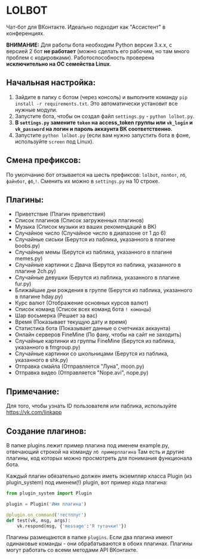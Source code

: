 LOLBOT
========

Чат-бот для ВКонтакте.
Идеально подходит как "Ассистент" в конференциях.

**ВНИМАНИЕ:**
Для работы бота необходим Python версии 3.x.x, с версией 2 бот **не работает** (можно сделать его рабочим, но там много проблем с кодировками).
Работоспособность проверена **исключительно на ОС семейства Linux**.

## Начальная настройка:
1. Зайдите в папку с ботом (через консоль) и выполните команду `pip install -r requirements.txt`. Это автоматически установит все нужные модули.
2. Запустите бота, чтобы он создал файл `settings.py` - `python lolbot.py`.
3. **В `settings.py` замените `token` на access_token группы или `vk_login` и `vk_password` на логин и пароль аккаунта ВК соответственно.** 
4. Запустите `python lolbot.py` (если вам нужно запустить бота в фоне, используйте `screen` под Linux).

## Смена префиксов:
По умолчанию бот отзывается на шесть префиксов: `lolbot`, `лолбот`, `лб`, `файнбот`, `фб`,`!`. 
Сменить их можно в `settings.py` на 10 строке.

## Плагины:
* Приветствие (Плагин приветствия)
* Список плагинов (Список загруженных плагинов)
* Музыка (Список музыки из ваших рекомендаций в ВК)
* Случайное число (Случайное число в диапазоне от 1 до 6)
* Случайные сиськи (Берутся из паблика, указанного в плагине boobs.py)
* Случайные мемы (Берутся из паблика, указанного в плагине memes.py)
* Случайные картинки с Двача (Берутся из паблика, указанного в плагине 2ch.py)
* Случайные девушки (Берутся из паблика, указанного в плагине fur.py)
* Ближайшие дни рождения в группе (Берутся из паблика, указанного в плагине hday.py)
* Курс валют (Отображение основных курсов валют)
* Список команд (Список всех команд бота `! команды`)
* Шар восьмерка (Решает за вас)
* Время (Показывает текущую дату и время)
* Статистика бота (Показывает данные о счетчиках аккаунта)
* Онлайн серверов FineMine (По фану, чтобы на сайт не заходить)
* Случайные картинки из группы FineMine (Берутся из паблика, указанного в fmgroup.py)
* Случайные картинки со школьницами (Берутся из паблика, указанного в shk.py)
* Отправка смайла (Отправляется "Луна", moon.py)
* Отправка видео (Отправляется "Nope.avi", nope.py)

## Примечание:
Для того, чтобы узнать ID пользователя или паблика, используйте https://vk.com/linkapp

## Создание плагинов:
В папке plugins лежит пример плагина под именем example.py, отвечающий строкой на команду `лб примерплагина`
Там есть и другие плагины, код которых можно просмотреть для понимания функционала бота.

Каждый плагин обязательно должен иметь экземпляр класса Plugin (из plugin_system) под именем(!) plugin, вот пример кода плагина:
```python
from plugin_system import Plugin

plugin = Plugin('Имя плагина')

@plugin.on_command('тестплуг')
def test(vk, msg, args):
    vk.respond(msg, {'message':'Я тутачки!'})
```

Плагины размещаются в папке `plugins`. Если два плагина имеют одинаковые команды - они обрабатываются в обоих плагинах.
Плагины могут работать со всеми методами API ВКонтакте.